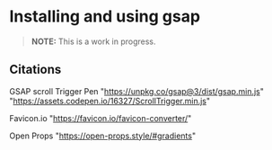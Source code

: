 # Installing and using gsap
> **NOTE:** This is a work in progress.

## Citations
GSAP scroll Trigger Pen 
"https://unpkg.co/gsap@3/dist/gsap.min.js"
"https://assets.codepen.io/16327/ScrollTrigger.min.js"

Favicon.io
"https://favicon.io/favicon-converter/"

Open Props
"https://open-props.style/#gradients"
